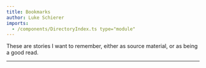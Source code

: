 ```yaml
---
title: Bookmarks
author: Luke Schierer
imports:
  - /components/DirectoryIndex.ts type="module"
---
```


<p>
  These are stories I want to remember, either as source material, or as being a
  good read.
</p>
<hr />

<directory-index directory="/Bookmarks/" ></directory-index>
